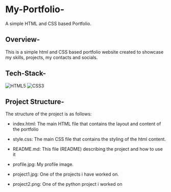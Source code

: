 # My-Portfolio-
A simple HTML and CSS based Portfolio.

## Overview-
This is a simple html and CSS based portfolio website created to showcase my skills, projects, my contacts and socials.

## Tech-Stack-

<div align="left">
<img alt="HTML5" src="https://img.shields.io/badge/html5-%23E34F26.svg?style=for-the-badge&logo=html5&logoColor=white"/>
<img alt="CSS3" src="https://img.shields.io/badge/css3-%231572B6.svg?style=for-the-badge&logo=css3&logoColor=white"/>
</div>

## Project Structure-

The structure of the project is as follows:


- index.html: The main HTML file that contains the layout and content of the portfolio

- style.css: The main CSS file that contains the styling of the html content.

- README.md: This file (README) describing the project and how to use it

- profile.jpg: My profile image.

- project1.jpg: One of the projects i have worked on.

- project2.png: One of the python project i worked on
